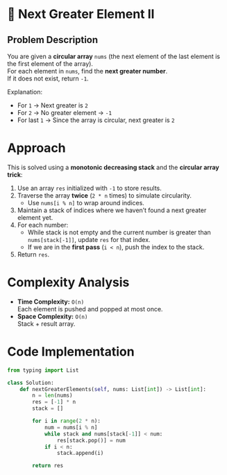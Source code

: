 # 🔄 Next Greater Element II

## Problem Description
You are given a **circular array** `nums` (the next element of the last element is the first element of the array).  
For each element in `nums`, find the **next greater number**.  
If it does not exist, return `-1`.

Explanation:  
- For `1` → Next greater is `2`  
- For `2` → No greater element → `-1`  
- For last `1` → Since the array is circular, next greater is `2`
# Approach

This is solved using a **monotonic decreasing stack** and the **circular array trick**:

1. Use an array `res` initialized with `-1` to store results.
2. Traverse the array **twice** (`2 * n` times) to simulate circularity.
   - Use `nums[i % n]` to wrap around indices.
3. Maintain a stack of indices where we haven’t found a next greater element yet.
4. For each number:
   - While stack is not empty and the current number is greater than `nums[stack[-1]]`, update `res` for that index.
   - If we are in the **first pass** (`i < n`), push the index to the stack.
5. Return `res`.

# Complexity Analysis

- **Time Complexity:** `O(n)`  
  Each element is pushed and popped at most once.  
- **Space Complexity:** `O(n)`  
  Stack + result array.
# Code Implementation

```python
from typing import List

class Solution:
    def nextGreaterElements(self, nums: List[int]) -> List[int]:
        n = len(nums)
        res = [-1] * n
        stack = []

        for i in range(2 * n):
            num = nums[i % n]
            while stack and nums[stack[-1]] < num:
                res[stack.pop()] = num
            if i < n:
                stack.append(i)

        return res
